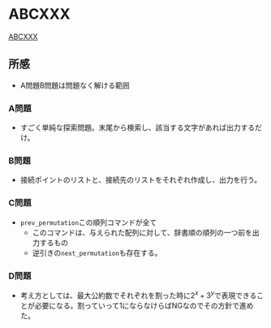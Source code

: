# ABCXXX

[ABCXXX](https://atcoder.jp/contests/abcXXX)

## 所感

- A問題B問題は問題なく解ける範囲

### A問題

- すごく単純な探索問題。末尾から検索し、該当する文字があれば出力するだけ。

### B問題

- 接続ポイントのリストと、接続先のリストをそれぞれ作成し、出力を行う。

### C問題

- `prev_permutation`この順列コマンドが全て
  - このコマンドは、与えられた配列に対して、辞書順の順列の一つ前を出力するもの
  - 逆引きの`next_permutation`も存在する。

### D問題

- 考え方としては、最大公約数でそれぞれを割った時に$2^x+3^y$で表現できることが必要になる。割っていって1にならなけらばNGなのでその方針で進めた。

